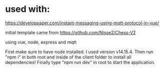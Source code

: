 # used with:
https://developpaper.com/instant-messaging-using-mqtt-protocol-in-vue/

initial template came from 
https://github.com/Nisse2/Chess-V2


using vue, node, express and mqtt

First make sure to have node installed. I used version v14.15.4.
Then run "npm i" in both root and inside of the client folder to install all dependencies! 
Finally type "npm run dev" in root to start the application.

